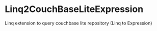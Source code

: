 # Linq2CouchBaseLiteExpression
Linq extension to query couchbase lite repository (Linq to Expression)

